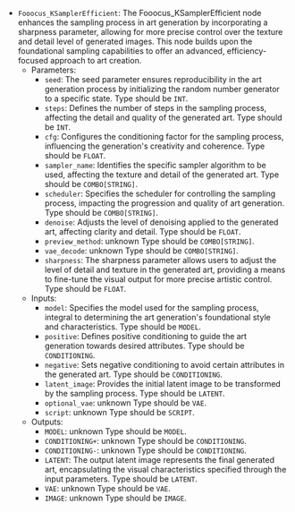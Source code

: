 - `Fooocus_KSamplerEfficient`: The Fooocus_KSamplerEfficient node enhances the sampling process in art generation by incorporating a sharpness parameter, allowing for more precise control over the texture and detail level of generated images. This node builds upon the foundational sampling capabilities to offer an advanced, efficiency-focused approach to art creation.
    - Parameters:
        - `seed`: The seed parameter ensures reproducibility in the art generation process by initializing the random number generator to a specific state. Type should be `INT`.
        - `steps`: Defines the number of steps in the sampling process, affecting the detail and quality of the generated art. Type should be `INT`.
        - `cfg`: Configures the conditioning factor for the sampling process, influencing the generation's creativity and coherence. Type should be `FLOAT`.
        - `sampler_name`: Identifies the specific sampler algorithm to be used, affecting the texture and detail of the generated art. Type should be `COMBO[STRING]`.
        - `scheduler`: Specifies the scheduler for controlling the sampling process, impacting the progression and quality of art generation. Type should be `COMBO[STRING]`.
        - `denoise`: Adjusts the level of denoising applied to the generated art, affecting clarity and detail. Type should be `FLOAT`.
        - `preview_method`: unknown Type should be `COMBO[STRING]`.
        - `vae_decode`: unknown Type should be `COMBO[STRING]`.
        - `sharpness`: The sharpness parameter allows users to adjust the level of detail and texture in the generated art, providing a means to fine-tune the visual output for more precise artistic control. Type should be `FLOAT`.
    - Inputs:
        - `model`: Specifies the model used for the sampling process, integral to determining the art generation's foundational style and characteristics. Type should be `MODEL`.
        - `positive`: Defines positive conditioning to guide the art generation towards desired attributes. Type should be `CONDITIONING`.
        - `negative`: Sets negative conditioning to avoid certain attributes in the generated art. Type should be `CONDITIONING`.
        - `latent_image`: Provides the initial latent image to be transformed by the sampling process. Type should be `LATENT`.
        - `optional_vae`: unknown Type should be `VAE`.
        - `script`: unknown Type should be `SCRIPT`.
    - Outputs:
        - `MODEL`: unknown Type should be `MODEL`.
        - `CONDITIONING+`: unknown Type should be `CONDITIONING`.
        - `CONDITIONING-`: unknown Type should be `CONDITIONING`.
        - `LATENT`: The output latent image represents the final generated art, encapsulating the visual characteristics specified through the input parameters. Type should be `LATENT`.
        - `VAE`: unknown Type should be `VAE`.
        - `IMAGE`: unknown Type should be `IMAGE`.
